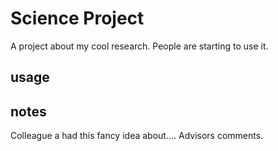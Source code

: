 # Science Project
A project about my cool research.
People are starting to use it.
## usage

## notes
Colleague a had this fancy idea about.... 
Advisors comments.


